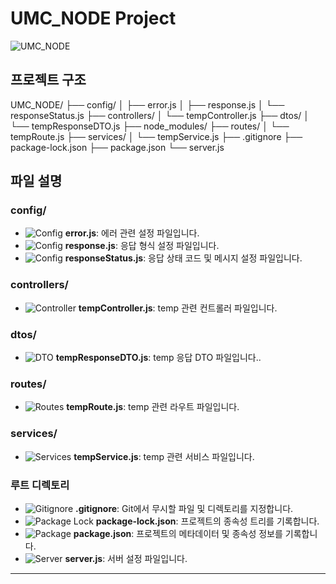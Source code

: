 # UMC_NODE Project

![UMC_NODE](https://img.icons8.com/ios-filled/50/000000/code.png)

## 프로젝트 구조

UMC_NODE/
├── config/
│   ├── error.js
│   ├── response.js
│   └── responseStatus.js
├── controllers/
│   └── tempController.js
├── dtos/
│   └── tempResponseDTO.js
├── node_modules/
├── routes/
│   └── tempRoute.js
├── services/
│   └── tempService.js
├── .gitignore
├── package-lock.json
├── package.json
└── server.js

## 파일 설명

### config/
- ![Config](https://img.icons8.com/ios-filled/16/000000/settings.png) **error.js**: 에러 관련 설정 파일입니다.
- ![Config](https://img.icons8.com/ios-filled/16/000000/settings.png) **response.js**: 응답 형식 설정 파일입니다.
- ![Config](https://img.icons8.com/ios-filled/16/000000/settings.png) **responseStatus.js**: 응답 상태 코드 및 메시지 설정 파일입니다.

### controllers/
- ![Controller](https://img.icons8.com/ios-filled/16/000000/controller.png) **tempController.js**: temp 관련 컨트롤러 파일입니다.

### dtos/
- ![DTO](https://img.icons8.com/ios-filled/16/000000/document.png) **tempResponseDTO.js**: temp 응답 DTO 파일입니다..

### routes/
- ![Routes](https://img.icons8.com/ios-filled/16/000000/route.png) **tempRoute.js**: temp 관련 라우트 파일입니다.

### services/
- ![Services](https://img.icons8.com/ios-filled/16/000000/service.png) **tempService.js**: temp 관련 서비스 파일입니다.

### 루트 디렉토리
- ![Gitignore](https://img.icons8.com/ios-filled/16/000000/git.png) **.gitignore**: Git에서 무시할 파일 및 디렉토리를 지정합니다.
- ![Package Lock](https://img.icons8.com/ios-filled/16/000000/lock.png) **package-lock.json**: 프로젝트의 종속성 트리를 기록합니다.
- ![Package](https://img.icons8.com/ios-filled/16/000000/npm.png) **package.json**: 프로젝트의 메타데이터 및 종속성 정보를 기록합니다.
- ![Server](https://img.icons8.com/ios-filled/16/000000/server.png) **server.js**: 서버 설정 파일입니다.

---
